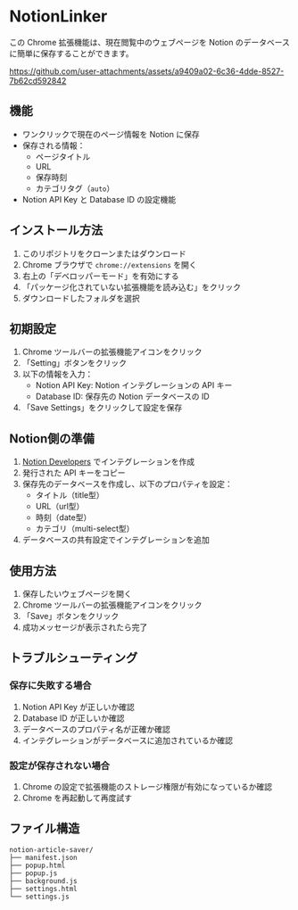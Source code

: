 # NotionLinker

この Chrome 拡張機能は、現在閲覧中のウェブページを Notion のデータベースに簡単に保存することができます。

https://github.com/user-attachments/assets/a9409a02-6c36-4dde-8527-7b62cd592842


## 機能

- ワンクリックで現在のページ情報を Notion に保存
- 保存される情報：
  - ページタイトル
  - URL
  - 保存時刻
  - カテゴリタグ（`auto`）
- Notion API Key と Database ID の設定機能

## インストール方法

1. このリポジトリをクローンまたはダウンロード
2. Chrome ブラウザで `chrome://extensions` を開く
3. 右上の「デベロッパーモード」を有効にする
4. 「パッケージ化されていない拡張機能を読み込む」をクリック
5. ダウンロードしたフォルダを選択

## 初期設定

1. Chrome ツールバーの拡張機能アイコンをクリック
2. 「Setting」ボタンをクリック
3. 以下の情報を入力：
   - Notion API Key: Notion インテグレーションの API キー
   - Database ID: 保存先の Notion データベースの ID
4. 「Save Settings」をクリックして設定を保存

## Notion側の準備

1. [Notion Developers](https://developers.notion.com/) でインテグレーションを作成
2. 発行された API キーをコピー
3. 保存先のデータベースを作成し、以下のプロパティを設定：
   - タイトル（title型）
   - URL（url型）
   - 時刻（date型）
   - カテゴリ（multi-select型）
4. データベースの共有設定でインテグレーションを追加

## 使用方法

1. 保存したいウェブページを開く
2. Chrome ツールバーの拡張機能アイコンをクリック
3. 「Save」ボタンをクリック
4. 成功メッセージが表示されたら完了

## トラブルシューティング

### 保存に失敗する場合

1. Notion API Key が正しいか確認
2. Database ID が正しいか確認
3. データベースのプロパティ名が正確か確認
4. インテグレーションがデータベースに追加されているか確認

### 設定が保存されない場合

1. Chrome の設定で拡張機能のストレージ権限が有効になっているか確認
2. Chrome を再起動して再度試す

## ファイル構造

```
notion-article-saver/
├── manifest.json
├── popup.html
├── popup.js
├── background.js
├── settings.html
└── settings.js
```
